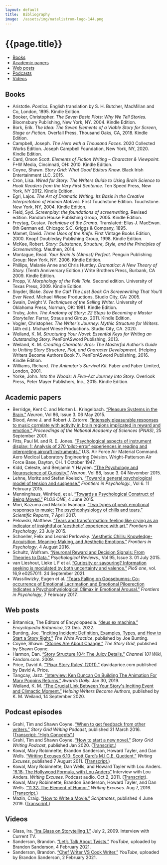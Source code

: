 ```yaml
---
layout: default
title:  Bibliography
image:  /assets/img/natelistrom-logo-144.png
---
```


<h1 class="title">{{page.title}}</h1>

<ul>
<li><a href="#books">Books</a></li>
<li><a href="#papers">Academic papers</a></li>
<li><a href="#web">Web posts</a></li>
<li><a href="#podcasts">Podcasts</a></li>
<li><a href="#videos">Videos</a></li>
</ul>


<a name="books"></a>
## Books

<ul>

<li><a name="aristotle1895"></a>Aristotle. <em>Poetics.</em> English translation by S. H. Butcher, MacMillan and Co, London, 1895. Kindle Edition.</li>

<li><a name="booker2004"></a>Booker, Christopher. <em>The Seven Basic Plots: Why We Tell Stories.</em> Bloomsbury Publishing, New York, NY. 2004. Kindle Edition.</li>

<li><a name="bork2018"></a>Bork, Erik. <em>The Idea: The Seven Elements of a Viable Story for Screen, Stage or Fiction.</em> Overfall Press, Thousand Oaks, CA, 2018. Kindle Edition.</li>

<li><a name="campbell2020"></a>Campbell, Joseph. <em>The Hero with a Thousand Faces.</em> 2020 Collected Works Edition. Joseph Campbell Foundation, New York, NY, 2020. Kindle Edition.</li>

<li><a name="card2010"></a>Card, Orson Scott. <em>Elements of Fiction Writing &ndash; Character &amp; Viewpoint.</em> F+W Media, Cincinnati, OH: 2010. Kindle Edition.</li>

<li><a name="coyne2015"></a>Coyne, Shawn. <em>Story Grid: What Good Editors Know.</em> Black Irish Entertainment LLC. 2015.</li>

<li><a name="cron2012"></a>Cron, Lisa. <em>Wired for Story: The Writers Guide to Using Brain Science to Hook Readers from the Very First Sentence.</em> Ten Speed Press, New York, NY 2012. Kindle Edition.</li>

<li><a name="egri2004"></a>Egri, Lajos. <em>The Art of Dramatic Writing: Its Basis in the Creative Interpretation of Human Motives.</em> First Touchstone Edition. Touchstone. New York, NY, 2004. Kindle Edition.</li>

<li><a name="field2005"></a>Field, Syd. <em>Screenplay: the foundations of screenwriting.</em> Revised edition. Random House Publishing Group, 2005. Kindle Edition.</li>

<li><a name="freytag1895"></a>Freytag, Gustav. <em>Technique of the Drama.</em> Translated: Elias J. MacEwan. 6th German ed. Chicago: S.C. Griggs & Company, 1895.</li>

<li><a name="mamet1998"></a>Mamet, David. <em>Three Uses of the Knife.</em> First Vintage Books Edition, 2000. Knopf Doubleday Publishing Group, 1998. Kindle Edition.</li>

<li><a name="mckee2014"></a>McKee, Robert. <em>Story: Substance, Structure, Style, and the Principles of Screenwriting.</em> Meuthen, 2014.</li>

<li><a name="montague2006"></a>Montague, Read. <em>Your Brain Is (Almost) Perfect.</em> Penguin Publishing Group: New York, NY. 2006. Kindle Edition.</li>

<li><a name="phillips2009"></a>Phillips, Melanie Anne and Chris Huntley. <em>Dramatica: A New Theory of Story.</em> (Tenth Anniversary Edition.) Write Brothers Press, Burbank, CA 2009. Kindle Edition.</li>

<li><a name="propp2009"></a>Propp, V. <em>Morphology of the Folk Tale.</em> Second edition. University of Texas Press, 2009. Kindle Edition.</li>

<li><a name="snyder2005"></a>Snyder, Blake. <em>Save the Cat! The Last Book On Screenwriting That You'll Ever Need.</em> Michael Wiese Productions, Studio City, CA: 2005.</li>

<li><a name="swain1981"></a>Swain, Dwight V. <em>Techniques of the Selling Writer.</em> University of Oklahoma Press, Norman, OK: 1981. Kindle Edition.</li>

<li><a name="truby2011"></a>Truby, John. <em>The Anatomy of Story: 22 Steps to Becoming a Master Storyteller.</em> Farrar, Straus and Giroux, 2011. Kindle Edition.</li>

<li><a name="vogler2020"></a>Vogler, Christopher. <em>The Writer's Journey: Mythic Structure for Writers.</em> (4th ed.). Michael Wiese Productions. Studio City, CA. 2020.</li>

<li><a name="weiland2013"></a>Weiland, K. M. <em>Structuring Your Novel: Essential Keys for Writing an Outstanding Story.</em> PenForASword Publishing, 2013.</li>

<li><a name="weiland2016"></a>Weiland, K. M. <em>Creating Character Arcs: The Masterful Author's Guide to Uniting Story Structure, Plot, and Character Development.</em> (Helping Writers Become Authors Book 7). PenForASword Publishing, 2016. Kindle Edition.</li>

<li><a name="williams2001"></a>Williams, Richard. <em>The Animator's Survival Kit.</em> Faber and Faber Limited, London, 2001.</li>

<li><a name="yorke2015"></a>Yorke, John. <em>Into the Woods: A Five-Act Journey Into Story.</em> Overlook Press, Peter Mayer Publishers, Inc., 2015. Kindle Edition.</li>
</ul>


<a name="papers"></a>
## Academic papers

<ul>
<li><a name="berridge2015"></a>Berridge, Kent C. and Morten L. Kringelbach. <a href="https://doi.org/10.1016/j.neuron.2015.02.018">&ldquo;Pleasure Systems in the Brain.&rdquo;</a> <em>Neuron</em>, Vol 86, Issue 3. 06 May 2015.</li>

<li><a name="blood2001"></a>Blood, Anne J. and Robert J. Zatorre. <a href="https://doi.org/10.1073/pnas.191355898">&ldquo;Intensely pleasurable responses to music correlate with activity in brain regions implicated in reward and emotion.&rdquo;</a> <em>Proceedings of the National Academy of Sciences (PNAS)</em>, 25 September 2001.</li>

<li><a name="fitts1947"></a>Fitts, Paul M. and R. E. Jones. <a href="https://apps.dtic.mil/sti/pdfs/ADA800143.pdf">&ldquo;Psychological aspects of instrument display: 1: Analysis of 270 &lsquo;pilot-error&rsquo; experiences in reading and interpreting aircraft instruments.&rdquo;</a> U.S. Air Force Air Material Command. Aero Medical Laboratory Engineering Division. Wright-Patterson Air Force Base, Dayton, OH. 1 October 1947.</li>

<li><a name="kidd2015"></a>Kidd, Celeste, and Benjamin Y Hayden. <a href="https://doi.org/10.1016%2Fj.neuron.2015.09.010">&ldquo;The Psychology and Neuroscience of Curiosity.&rdquo;</a> <em>Neuron</em>, Vol 88, Issue 3. 04 November 2015.</li>

<li><a name="lehne2015"></a>Lehne, Moritz and Stefan Koelsch. <a href="https://doi.org/10.3389/fpsyg.2015.00079">&ldquo;Toward a general psychological model of tension and suspense.&rdquo;</a> <em>Frontiers in Psychology.</em>, Vol 6. 11 February 2015.</li>

<li><a name="menninghaus2015"></a>Menninghaus, Winfried, et al. <a href="https://doi.org/10.1371/journal.pone.0128451">&ldquo;Towards a Psychological Construct of Being Moved.&rdquo;</a> <em>PLOS ONE</em>, 4 June 2015.</li>

<li><a name="mori2017"></a>Mori, Kazuma and Makoto Iwanaga. <a href="https://doi.org/10.1038/srep46063">&ldquo;Two types of peak emotional responses to music: The psychophysiology of chills and tears.&rdquo;</a> <em>Scientific Reports</em>, 7 April 2017.</li>

<li><a name="pelowski2015"></a>Pelowski, Matthew. <a href="https://doi.org/10.3389/fpsyg.2015.01006">&ldquo;Tears and transformation: feeling like crying as an indicator of insightful or 'aesthetic' experience with art.&rdquo;</a> <em>Frontiers in Psychology</em>, 23 July 2015.</li>

<li><a name="schoeller2016"></a>Schoeller, Felix and Leonid Perlovsky. <a href="https://doi.org/10.3389/fpsyg.2016.01093">&ldquo;Aesthetic Chills: Knowledge-Acquisition, Meaning-Making, and Aesthetic Emotions.&rdquo;</a> <em>Frontiers in Psychology</em>, 4 August 2016.</li>

<li><a name="schultz2015"></a>Schultz, Wolfram. <a href="https://doi.org/10.1152/physrev.00023.2014">&ldquo;Neuronal Reward and Decision Signals: From Theories to Data.&rdquo;</a> <em>Psychological Reviews.</em>, Vol 95, Issue 3. 01 July 2015.</li>

<li><a name="vanlieshout2021"></a>van Lieshout, Lieke L F et al. <a href="https://doi.org/10.1371%2Fjournal.pone.0257011">&ldquo;Curiosity or savouring? Information seeking is modulated by both uncertainty and valence.&rdquo;</a> <em>PloS one</em>, vol. 16,9 e0257011. 24 September 2021.</li>

<li><a name="wassiliwizky2017"></a>Wassiliwizky, Eugen et al. <a href="https://doi.org/10.3389/fpsyg.2017.00041">&ldquo;Tears Falling on Goosebumps: Co-occurrence of Emotional Lacrimation and Emotional Piloerection Indicates a Psychophysiological Climax in Emotional Arousal.&rdquo;</a> <em>Frontiers in Psychology</em>, 7 February 2017.</li>
</ul>


<a name="web"></a>
## Web posts

<ul>
<li><a name="britannica2022"></a>Britannica, The Editors of Encyclopaedia. <a href="https://www.britannica.com/art/deus-ex-machina">&ldquo;deus ex machina.&rdquo;</a> <em>Encyclopedia Britannica</em>, 23 Dec. 2022.</li>

<li><a name="bunting"></a>Bunting, Joe. <a href="https://thewritepractice.com/inciting-incident/">&ldquo;Inciting Incident: Definition, Examples, Types, and How to Start a Story Right.&rdquo;</a> <em>The Write Practice</em>, published by Joe Bunting.</li>

<li><a name="coyneb"></a>Coyne, Shawn. <a href="https://storygrid.com/stories-are-about-change/">&ldquo;Stories Are About Change.&rdquo;</a> <em>The Story Grid</em>, published by Shawn Coyne.</li>

<li><a name="harmon2009"></a>Harmon, Dan. <a href="https://channel101.fandom.com/wiki/Story_Structure_104:_The_Juicy_Details">&ldquo;Story Structure 104: The Juicy Details.&rdquo;</a> <em>Channel 101 Wiki</em>, Fandom.com. 2009.</li>

<li><a name="price2011"></a>Price, David A. <a href="https://www.davidaprice.com/pixar-story-rules">&ldquo;&lsquo;Pixar Story Rules&rsquo; (2011).&rdquo;</a> davidaprice.com published by David A. Price.</li>

<li><a name="tangcay2019"></a>Tangcay, Jazz. <a href="https://www.awardsdaily.com/2019/01/29/inteview-ken-duncan-on-building-the-animation-for-mary-poppins-returns/">&ldquo;Interview: Ken Duncan On Building The Animation For Mary Poppins Returns.&rdquo;</a> <em>Awards Daily.</em> Jan 30, 2019.</li>

<li><a name="weiland2020"></a>Weiland, K. M. <a href="http://www.helpingwritersbecomeauthors.com/inciting-event-and-climactic-moment">&ldquo;The Crucial Link Between Your Story's Inciting Event and Climactic Moment.&rdquo;</a> <em>Helping Writers Become Authors</em>, published by K. M. Weiland, 14 September 2020.</li>
</ul>


<a name="podcasts"></a>
## Podcast episodes

<ul>
<li><a name="grahl2016"></a>Grahl, Tim and Shawn Coyne. <a href="https://open.spotify.com/episode/1rhv7sT6MN6RmHcx5rKJsW">&ldquo;When to get feedback from other writers.&rdquo;</a> <em>Story Grid Writing Podcast</em>, published 31 March 2016. (<a href='https://storygrid.com/highconcepts/'>Transcript: &ldquo;High Concepts&rdquo;.</a>)</li>

<li><a name="grahl2020"></a>Grahl, Tim and Shawn Coyne. <a href="https://open.spotify.com/episode/6tZn9hLGvpPpgahAy30JtF">&ldquo;How to start a new novel.&rdquo;</a> <em>Story Grid Writing Podcast</em>, published Jan 2020. (<a href='https://storygrid.com/how-to-start-a-new-novel/'>Transcript.</a>)</li>

<li><a name="kowal2011"></a>Kowal, Mary Robinnette, Brandon Sanderson, Howard Tayler, and Dan Wells. <a href="https://writingexcuses.com/writing-excuses-6-10-scott-cards-m-i-c-e-quotient/">&ldquo;Writing Excuses 6.10: Scott Card&rsquo;s M.I.C.E. Quotient.&rdquo;</a> <em>Writing Excuses</em>, published 7 August 2011. (<a href='https://wetranscripts.livejournal.com/47936.html'>Transcript.</a>)</li>

<li><a name="kowal2011a"></a>Kowal, Mary Robinnette, Dan Wells, and Howard Tayler with Lou Anders. <a href="https://writingexcuses.com/2011/10/02/writing-excuses-6-18-hollywood-formula">&ldquo;6.18: The Hollywood Formula, with Lou Anders&rdquo;</a> Interview with Lou Anders. <em>Writing Excuses.</em> Podcast audio. Oct 2, 2011. (<a href='https://wetranscripts.livejournal.com/49969.html'>Transcript</a>).</li>

<li><a name="kowal2016"></a>Kowal, Mary Robinnette, Brandon Sanderson, Howard Tayler, and Dan Wells. <a href="https://writingexcuses.com/11-32-the-element-of-humor/">&ldquo;11.32: The Element of Humor.&rdquo;</a> <em>Writing Excuses.</em> Aug 7, 2016. (<a href='https://wetranscripts.livejournal.com/118930.html'>Transcript.</a>)</li>

<li><a name="mazin2019"></a>Mazin, Craig. <a href="https://johnaugust.com/2019/how-to-write-a-movie">&ldquo;How to Write a Movie.&rdquo;</a> <em>Scriptnotes</em>, published 4 June 2019. (<a href='https://johnaugust.com/2019/scriptnotes-ep-403-how-to-write-a-movie-transcript'>Transcript.</a>)</li>
</ul>


<a name="videos"></a>
## Videos
<ul>
<li><a name="glass2009"></a>Glass, Ira. <a href="https://www.thisamericanlife.org/extras/ira-glass-on-storytelling">&ldquo;Ira Glass on Storytelling 1.&rdquo;</a> July 2, 2009. Interview with Current TV.</li>

<li><a name="sanderson2021"></a>Sanderson, Brandon. <a href="https://www.youtube.com/watch?v=QZXBKbg9p4E">&ldquo;Let&rsquo;s Talk About Twists.&rdquo;</a> <em>YouTube</em>, uploaded by Brandon Sanderson, 4 February 2021.</li>

<li><a name="sanderson2021a"></a>Sanderson, Brandon. <a href="https://www.youtube.com/watch?v=nJfraWAvYkc">&ldquo;Chef Writer VS Cook Writer.&rdquo;</a> <em>YouTube</em>, uploaded by Brandon Sanderson, 2 February 2021.</li>
</ul>